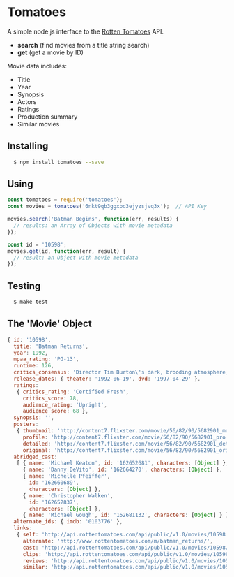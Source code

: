 # Tomatoes

A simple node.js interface to the [Rotten Tomatoes](http://www.rottentomatoes.com) API.
- **search** (find movies from a title string search)
- **get** (get a movie by ID)

Movie data includes:
- Title
- Year
- Synopsis
- Actors
- Ratings
- Production summary
- Similar movies

## Installing

```bash
  $ npm install tomatoes --save
```

## Using

```js
const tomatoes = require('tomatoes');
const movies = tomatoes('6nkt9qb3ggxbd3ejyzsjvq3x');  // API Key

movies.search('Batman Begins', function(err, results) {
  // results: an Array of Objects with movie metadata
});

const id = '10598';
movies.get(id, function(err, result) {
  // result: an Object with movie metadata
});

```

## Testing

```bash
  $ make test
```

## The 'Movie' Object

```js
{ id: '10598',
  title: 'Batman Returns',
  year: 1992,
  mpaa_rating: 'PG-13',
  runtime: 126,
  critics_consensus: 'Director Tim Burton\'s dark, brooding atmosphere, Michael Keaton\'s work as the tormented hero, and the flawless casting of Danny DeVito as The Penguin and Christopher Walken as, well, Christopher Walken make the sequel better than the first.',
  release_dates: { theater: '1992-06-19', dvd: '1997-04-29' },
  ratings: 
   { critics_rating: 'Certified Fresh',
     critics_score: 78,
     audience_rating: 'Upright',
     audience_score: 68 },
  synopsis: '',
  posters: 
   { thumbnail: 'http://content7.flixster.com/movie/56/82/90/5682901_mob.jpg',
     profile: 'http://content7.flixster.com/movie/56/82/90/5682901_pro.jpg',
     detailed: 'http://content7.flixster.com/movie/56/82/90/5682901_det.jpg',
     original: 'http://content7.flixster.com/movie/56/82/90/5682901_ori.jpg' },
  abridged_cast: 
   [ { name: 'Michael Keaton', id: '162652681', characters: [Object] },
     { name: 'Danny DeVito', id: '162664270', characters: [Object] },
     { name: 'Michelle Pfeiffer',
       id: '162660689',
       characters: [Object] },
     { name: 'Christopher Walken',
       id: '162652837',
       characters: [Object] },
     { name: 'Michael Gough', id: '162681132', characters: [Object] } ],
  alternate_ids: { imdb: '0103776' },
  links: 
   { self: 'http://api.rottentomatoes.com/api/public/v1.0/movies/10598.json',
     alternate: 'http://www.rottentomatoes.com/m/batman_returns/',
     cast: 'http://api.rottentomatoes.com/api/public/v1.0/movies/10598/cast.json',
     clips: 'http://api.rottentomatoes.com/api/public/v1.0/movies/10598/clips.json',
     reviews: 'http://api.rottentomatoes.com/api/public/v1.0/movies/10598/reviews.json',
     similar: 'http://api.rottentomatoes.com/api/public/v1.0/movies/10598/similar.json' } }
```
